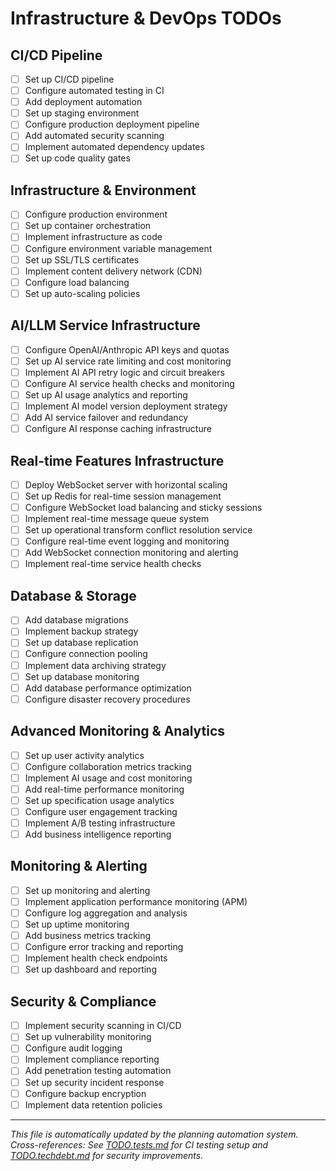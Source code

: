 # Infrastructure & DevOps TODOs

## CI/CD Pipeline

- [ ] Set up CI/CD pipeline
- [ ] Configure automated testing in CI
- [ ] Add deployment automation
- [ ] Set up staging environment
- [ ] Configure production deployment pipeline
- [ ] Add automated security scanning
- [ ] Implement automated dependency updates
- [ ] Set up code quality gates

## Infrastructure & Environment

- [ ] Configure production environment
- [ ] Set up container orchestration
- [ ] Implement infrastructure as code
- [ ] Configure environment variable management
- [ ] Set up SSL/TLS certificates
- [ ] Implement content delivery network (CDN)
- [ ] Configure load balancing
- [ ] Set up auto-scaling policies

## AI/LLM Service Infrastructure

- [ ] Configure OpenAI/Anthropic API keys and quotas
- [ ] Set up AI service rate limiting and cost monitoring
- [ ] Implement AI API retry logic and circuit breakers
- [ ] Configure AI service health checks and monitoring
- [ ] Set up AI usage analytics and reporting
- [ ] Implement AI model version deployment strategy
- [ ] Add AI service failover and redundancy
- [ ] Configure AI response caching infrastructure

## Real-time Features Infrastructure

- [ ] Deploy WebSocket server with horizontal scaling
- [ ] Set up Redis for real-time session management
- [ ] Configure WebSocket load balancing and sticky sessions
- [ ] Implement real-time message queue system
- [ ] Set up operational transform conflict resolution service
- [ ] Configure real-time event logging and monitoring
- [ ] Add WebSocket connection monitoring and alerting
- [ ] Implement real-time service health checks

## Database & Storage

- [ ] Add database migrations
- [ ] Implement backup strategy
- [ ] Set up database replication
- [ ] Configure connection pooling
- [ ] Implement data archiving strategy
- [ ] Set up database monitoring
- [ ] Add database performance optimization
- [ ] Configure disaster recovery procedures

## Advanced Monitoring & Analytics

- [ ] Set up user activity analytics
- [ ] Configure collaboration metrics tracking
- [ ] Implement AI usage and cost monitoring
- [ ] Add real-time performance monitoring
- [ ] Set up specification usage analytics
- [ ] Configure user engagement tracking
- [ ] Implement A/B testing infrastructure
- [ ] Add business intelligence reporting

## Monitoring & Alerting

- [ ] Set up monitoring and alerting
- [ ] Implement application performance monitoring (APM)
- [ ] Configure log aggregation and analysis
- [ ] Set up uptime monitoring
- [ ] Add business metrics tracking
- [ ] Configure error tracking and reporting
- [ ] Implement health check endpoints
- [ ] Set up dashboard and reporting

## Security & Compliance

- [ ] Implement security scanning in CI/CD
- [ ] Set up vulnerability monitoring
- [ ] Configure audit logging
- [ ] Implement compliance reporting
- [ ] Add penetration testing automation
- [ ] Set up security incident response
- [ ] Configure backup encryption
- [ ] Implement data retention policies

---
*This file is automatically updated by the planning automation system.*
*Cross-references: See [TODO.tests.md](TODO.tests.md) for CI testing setup and [TODO.techdebt.md](TODO.techdebt.md) for security improvements.*
